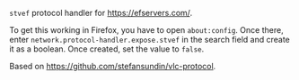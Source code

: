 `stvef` protocol handler for https://efservers.com/.

To get this working in Firefox, you have to open `about:config`. Once there, enter `network.protocol-handler.expose.stvef` in the search field and create it as a boolean. Once created, set the value to `false`.

Based on https://github.com/stefansundin/vlc-protocol.
